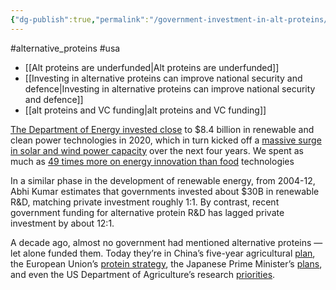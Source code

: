 ```yaml
---
{"dg-publish":true,"permalink":"/government-investment-in-alt-proteins/","tags":["#alternative_proteins","#usa"],"created":"2025-10-23T17:42:41.266+01:00","updated":"2025-10-23T18:06:08.592+01:00"}
---
```


#alternative_proteins #usa 

- [[Alt proteins are underfunded\|Alt proteins are underfunded]]
- [[Investing in alternative proteins can improve national security and defence\|Investing in alternative proteins can improve national security and defence]]
- [[alt proteins and VC funding\|alt proteins and VC funding]]

[The Department of Energy invested close](https://sentientmedia.org/investing-in-lab-grown-meat/) to $8.4 billion in renewable and clean power technologies in 2020, which in turn kicked off a [massive surge in solar and wind power capacity](https://www.whitehouse.gov/cea/written-materials/2024/04/11/the-next-phase-of-electricity-decarbonization-planned-power-capacity-is-nearly-all-zero-carbon/) over the next four years. We spent as much as [49 times more on energy innovation than food](https://thebreakthrough.org/issues/food-agriculture-environment/public-financing-for-agricultural-decarbonization-and-abundance) technologies

In a similar phase in the development of renewable energy, from 2004-12, Abhi Kumar estimates that governments invested about $30B in renewable R&D, matching private investment roughly 1:1. By contrast, recent government funding for alternative protein R&D has lagged private investment by about 12:1.

A decade ago, almost no government had mentioned alternative proteins — let alone funded them. Today they’re in China’s five-year agricultural [plan](https://time.com/6143109/china-future-of-cultivated-meat/), the European Union’s [protein strategy](https://www.europarl.europa.eu/RegData/etudes/BRIE/2023/751426/EPRS_BRI(2023)751426_EN.pdf), the Japanese Prime Minister’s [plans](https://www.newfoodmagazine.com/news/190034/japans-prime-minister-plans-to-develop-a-cultivated-meat-industry/), and even the US Department of Agriculture’s research [priorities](https://www.foodnavigator-usa.com/Article/2024/01/17/usda-we-will-need-cellular-agriculture-to-reach-climate-food-innovation-goals).